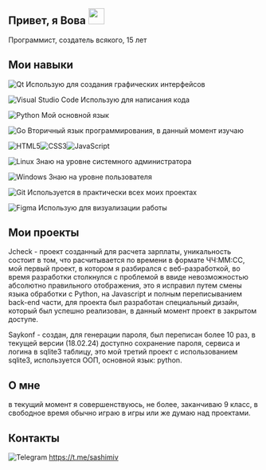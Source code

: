 ## Привет, я Вова <img src="https://github.com/blackcater/blackcater/raw/main/images/Hi.gif" height="32"/>
Программист, создатель всякого, 15 лет
## Мои навыки
![Qt](https://img.shields.io/badge/Qt-%23217346.svg?style=for-the-badge&logo=Qt&logoColor=white)  Использую для создания графических интерфейсов

![Visual Studio Code](https://img.shields.io/badge/Visual%20Studio%20Code-0078d7.svg?style=for-the-badge&logo=visual-studio-code&logoColor=white)  Использую для написания кода

![Python](https://img.shields.io/badge/python-3670A0?style=for-the-badge&logo=python&logoColor=ffdd54)  Мой основной язык

![Go](https://img.shields.io/badge/go-%2300ADD8.svg?style=for-the-badge&logo=go&logoColor=white) Вторичный язык программирования, в данный момент изучаю

![HTML5](https://img.shields.io/badge/html5-%23E34F26.svg?style=for-the-badge&logo=html5&logoColor=white)![CSS3](https://img.shields.io/badge/css3-%231572B6.svg?style=for-the-badge&logo=css3&logoColor=white)![JavaScript](https://img.shields.io/badge/javascript-%23323330.svg?style=for-the-badge&logo=javascript&logoColor=%23F7DF1E)

![Linux](https://img.shields.io/badge/Linux-FCC624?style=for-the-badge&logo=linux&logoColor=black)  Знаю на уровне системного администратора

![Windows](https://img.shields.io/badge/Windows-0078D6?style=for-the-badge&logo=windows&logoColor=white)  Знаю на уровне пользователя

![Git](https://img.shields.io/badge/git-%23F05033.svg?style=for-the-badge&logo=git&logoColor=white)  Используется в практически всех моих проектах

![Figma](https://img.shields.io/badge/figma-%23F24E1E.svg?style=for-the-badge&logo=figma&logoColor=white) Использую для визуализации работы

## Мои проекты
Jcheck - проект созданный для расчета зарплаты, уникальность состоит в том, что расчитывается по времени в формате ЧЧ:ММ:СС, мой первый проект, в котором я разбирался с веб-разработкой, во время разработки столкнулся с проблемой в ввиде невозможностью абсолютно правильного отображения, это я исправил путем смены языка обработки с Python, на Javascript и полным переписыванием back-end части, для проекта был разработан специальный дизайн, который был успешно реализован, в данный момент проект в закрытом доступе.

Saykonf - создан, для генерации пароля, был переписан более 10 раз, в текущей версии (18.02.24) доступно сохранение пароля, сервиса и логина в sqlite3 таблицу, это мой третий проект с использованием sqlite3, используется ООП, основной язык: python.

## О мне
в текущий момент я совершенствуюсь, не более, заканчиваю 9 класс, в свободное время обычно играю в игры или же думаю над проектами.

## Контакты
![Telegram](https://img.shields.io/badge/Telegram-2CA5E0?style=for-the-badge&logo=telegram&logoColor=white) https://t.me/sashimiv
